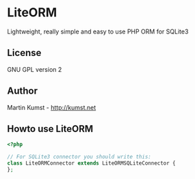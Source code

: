 # LiteORM
Lightweight, really simple and easy to use PHP ORM for SQLite3 

## License
GNU GPL version 2

## Author
Martin Kumst - http://kumst.net

## Howto use LiteORM
```php
<?php

// For SQLite3 connector you should write this:
class LiteORMConnector extends LiteORMSQLiteConnector {
};

```
